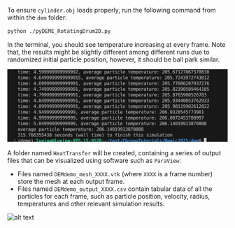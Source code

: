 
To ensure `cylinder.obj` loads properly, run the following command from within the `dem` folder:

```bash
python ./pyDEME_RotatingDrum2D.py
```

In the terminal, you should see temperature increasing at every frame. Note that, the results might be slightly different among different runs due to randomized initial particle position, however, it should be ball park similar. 

 ![alt text](terminal_output.png)

 A folder named `HeatTransfer` will be created, containing a series of output files that can be visualized using software such as `ParaView`:

- Files named `DEMdemo_mesh_XXXX.vtk` (where `XXXX` is a frame number) store the mesh at each output frame. 
- Files named `DEMdemo_output_XXXX.csv` contain tabular data of all the particles for each frame, such as particle position, velocity, radius, temperatures and other relevant simulation results. 

![alt text](image.png)